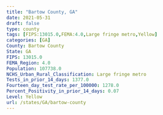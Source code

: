 ```yaml
---
title: "Bartow County, GA"
date: 2021-05-31
draft: false
type: county
tags: [FIPS:13015.0,FEMA:4.0,Large fringe metro,Yellow]
categories: [GA]
County: Bartow County
State: GA
FIPS: 13015.0
FEMA_Region: 4.0
Population: 107738.0
NCHS_Urban_Rural_Classification: Large fringe metro
Tests_in_prior_14_days: 1377.0
Fourteen_day_test_rate_per_100000: 1278.0
Percent_Positivity_in_prior_14_days: 0.07
Level: Yellow
url: /states/GA/bartow-county
---
```




